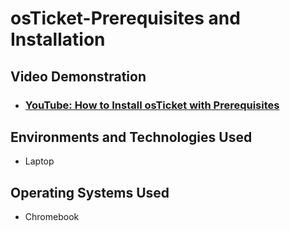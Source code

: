 <h1>osTicket-Prerequisites and Installation</h1>

<h2>Video Demonstration</h2>

- ### [YouTube: How to Install osTicket with Prerequisites](https://www.youtube.com/watch?v=dEvGaxOgqf0)

<h2>Environments and Technologies Used</h2>

- Laptop

<h2>Operating Systems Used</h2>

- Chromebook</b>
